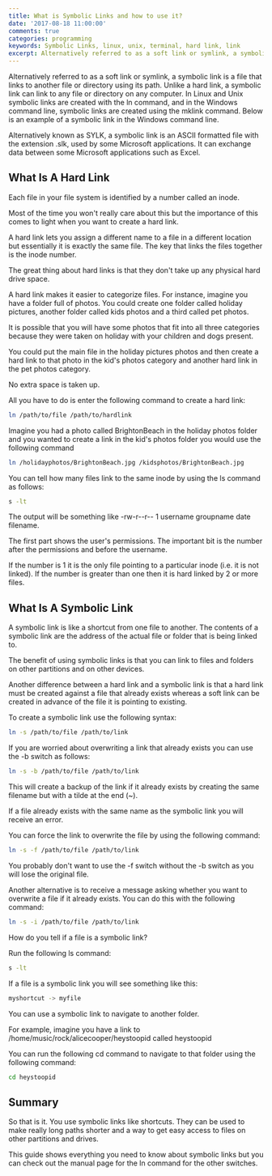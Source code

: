 ```yaml
---
title: What is Symbolic Links and how to use it?
date: '2017-08-18 11:00:00'
comments: true
categories: programming
keywords: Symbolic Links, linux, unix, terminal, hard link, link
excerpt: Alternatively referred to as a soft link or symlink, a symbolic link is a file that links to another file or directory using its path.
---
```


Alternatively referred to as a soft link or symlink, a symbolic link is a file that links to another file or directory using its path. Unlike a hard link, a symbolic link can link to any file or directory on any computer. In Linux and Unix symbolic links are created with the ln command, and in the Windows command line, symbolic links are created using the mklink command. Below is an example of a symbolic link in the Windows command line.

Alternatively known as SYLK, a symbolic link is an ASCII formatted file with the extension .slk, used by some Microsoft applications. It can exchange data between some Microsoft applications such as Excel.

## What Is A Hard Link

Each file in your file system is identified by a number called an inode.


Most of the time you won't really care about this but the importance of this comes to light when you want to create a hard link.

A hard link lets you assign a different name to a file in a different location but essentially it is exactly the same file. The key that links the files together is the inode number.

The great thing about hard links is that they don't take up any physical hard drive space.

A hard link makes it easier to categorize files. For instance, imagine you have a folder full of photos. You could create one folder called holiday pictures, another folder called kids photos and a third called pet photos.

It is possible that you will have some photos that fit into all three categories because they were taken on holiday with your children and dogs present.

You could put the main file in the holiday pictures photos and then create a hard link to that photo in the kid's photos category and another hard link in the pet photos category.

No extra space is taken up.

All you have to do is enter the following command to create a hard link:

```bash
ln /path/to/file /path/to/hardlink
```

Imagine you had a photo called BrightonBeach in the holiday photos folder and you wanted to create a link in the kid's photos folder you would use the following command

```bash
ln /holidayphotos/BrightonBeach.jpg /kidsphotos/BrightonBeach.jpg
```

You can tell how many files link to the same inode by using the ls command as follows: 

```bash
s -lt
```

The output will be something like -rw-r--r-- 1 username groupname date filename.

The first part shows the user's permissions. The important bit is the number after the permissions and before the username. 

If the number is 1 it is the only file pointing to a particular inode (i.e. it is not linked). If the number is greater than one then it is hard linked by 2 or more files.

## What Is A Symbolic Link

A symbolic link is like a shortcut from one file to another. The contents of a symbolic link are the address of the actual file or folder that is being linked to.

The benefit of using symbolic links is that you can link to files and folders on other partitions and on other devices.

Another difference between a hard link and a symbolic link is that a hard link must be created against a file that already exists whereas a soft link can be created in advance of the file it is pointing to existing.

To create a symbolic link use the following syntax:

```bash
ln -s /path/to/file /path/to/link
```

If you are worried about overwriting a link that already exists you can use the -b switch as follows:

```bash
ln -s -b /path/to/file /path/to/link
```

This will create a backup of the link if it already exists by creating the same filename but with a tilde at the end (~).

If a file already exists with the same name as the symbolic link you will receive an error.

You can force the link to overwrite the file by using the following command:

```bash
ln -s -f /path/to/file /path/to/link
```

You probably don't want to use the -f switch without the -b switch as you will lose the original file.

Another alternative is to receive a message asking whether you want to overwrite a file if it already exists. You can do this with the following command:

```bash
ln -s -i /path/to/file /path/to/link
```

How do you tell if a file is a symbolic link?

Run the following ls command:

```bash
s -lt
```

If a file is a symbolic link you will see something like this:

```bash
myshortcut -> myfile
```

You can use a symbolic link to navigate to another folder.

For example, imagine you have a link to /home/music/rock/alicecooper/heystoopid called heystoopid

You can run the following cd command to navigate to that folder using the following command:

```bash
cd heystoopid
```

## Summary

So that is it. You use symbolic links like shortcuts. They can be used to make really long paths shorter and a way to get easy access to files on other partitions and drives.

This guide shows everything you need to know about symbolic links but you can check out the manual page for the ln command for the other switches.